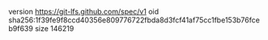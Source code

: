 version https://git-lfs.github.com/spec/v1
oid sha256:1f39fe9f8ccd40356e809776722fbda8d3fcf41af75cc1fbe153b76fceb9f639
size 146219
